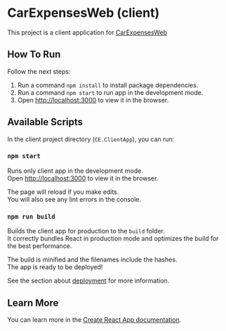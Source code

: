 # CarExpensesWeb (client)

This project is a client application for [CarExpensesWeb](https://github.com/eugeny93pol/CarExpensesWeb) 

## How To Run

Follow the next steps:

1. Run a command `npm install` to install package dependencies.
2. Run a command `npm start` to run app in the development mode.
3. Open [http://localhost:3000](http://localhost:3000) to view it in the browser.

## Available Scripts

In the client project directory (`CE.ClientApp`), you can run:

### `npm start`

Runs only client app in the development mode.\
Open [http://localhost:3000](http://localhost:3000) to view it in the browser.

The page will reload if you make edits.\
You will also see any lint errors in the console.

### `npm run build`

Builds the client app for production to the `build` folder.\
It correctly bundles React in production mode and optimizes the build for the best performance.

The build is minified and the filenames include the hashes.\
The app is ready to be deployed!

See the section about [deployment](https://facebook.github.io/create-react-app/docs/deployment) for more information.

## Learn More

You can learn more in the [Create React App documentation](https://facebook.github.io/create-react-app/docs/getting-started).

